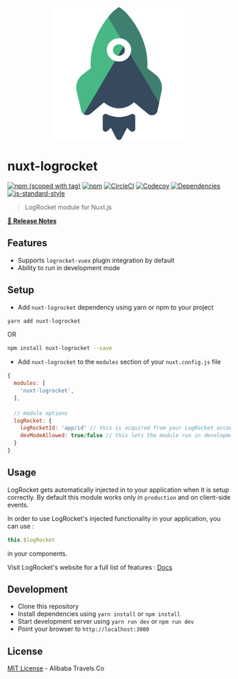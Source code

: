 <p align="center">
<img src="./.assets/nuxt_LogRocket.png" width="300px" alt="nuxt-logrocket">
</p>

# nuxt-logrocket

[![npm (scoped with tag)](https://img.shields.io/npm/v/nuxt-logrocket/latest.svg?style=flat-square)](https://npmjs.com/package/nuxt-logrocket)
[![npm](https://img.shields.io/npm/dt/nuxt-logrocket.svg?style=flat-square)](https://npmjs.com/package/nuxt-logrocket)
[![CircleCI](https://img.shields.io/circleci/project/github/nuxt-community/nuxt-logrocket.svg?style=flat-square)](https://circleci.com/gh/nuxt-community/nuxt-logrocket)
[![Codecov](https://img.shields.io/codecov/c/github/nuxt-community/nuxt-logrocket.svg?style=flat-square)](https://codecov.io/gh/nuxt-community/nuxt-logrocket)
[![Dependencies](https://david-dm.org/nuxt-community/nuxt-logrocket/status.svg?style=flat-square)](https://david-dm.org/nuxt-community/nuxt-logrocket)
[![js-standard-style](https://img.shields.io/badge/code_style-standard-brightgreen.svg?style=flat-square)](http://standardjs.com)

> LogRocket module for Nuxt.js

[📖 **Release Notes**](./CHANGELOG.md)

## Features

- Supports `logrocket-vuex` plugin integration by default
- Ability to run in development mode

## Setup

- Add `nuxt-logrocket` dependency using yarn or npm to your project

```sh
yarn add nuxt-logrocket
```

OR

```sh
npm install nuxt-logrocket --save
```

- Add `nuxt-logrocket` to the `modules` section of your `nuxt.config.js` file

```js
{
  modules: [
    'nuxt-logrocket',
  ],

  // module options
  logRocket: {
    logRocketId: 'app/id' // this is acquired from your LogRocket account
    devModeAllowed: true/false // this lets the module run in development mode
  }
}
```

## Usage

LogRocket gets automatically injected in to your application when it is setup correctly. By default this module works only in `production` and on client-side events.

In order to use LogRocket's injected functionality in your application, you can use :

```js
this.$logRocket
```

in your components.

Visit LogRocket's website for a full list of features : [Docs](https://docs.logrocket.com/docs)

## Development

- Clone this repository
- Install dependencies using `yarn install` or `npm install`
- Start development server using `yarn run dev` or `npm run dev`
- Point your browser to `http://localhost:3000`

## License

[MIT License](./LICENSE) - Alibaba Travels Co
